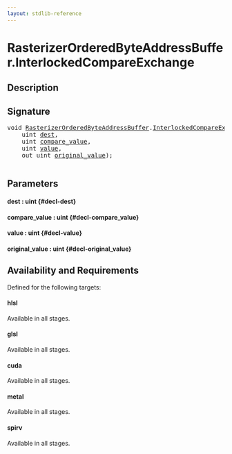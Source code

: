 ```yaml
---
layout: stdlib-reference
---
```


# RasterizerOrderedByteAddressBuffer\.InterlockedCompareExchange

## Description





## Signature 

<pre>
<span class="code_keyword">void</span> <a href="/stdlib-reference/types/rasterizerorderedbyteaddressbuffer-0ahls/index" class="code_type">RasterizerOrderedByteAddressBuffer</a>.<a href="/stdlib-reference/types/rasterizerorderedbyteaddressbuffer-0ahls/interlockedcompareexchange-0bi">InterlockedCompareExchange</a>(
    <span class="code_keyword">uint</span> <a href="/stdlib-reference/types/rasterizerorderedbyteaddressbuffer-0ahls/interlockedcompareexchange-0bi#decl-dest" class="code_param">dest</a>,
    <span class="code_keyword">uint</span> <a href="/stdlib-reference/types/rasterizerorderedbyteaddressbuffer-0ahls/interlockedcompareexchange-0bi#decl-compare_value" class="code_param">compare_value</a>,
    <span class="code_keyword">uint</span> <a href="/stdlib-reference/types/rasterizerorderedbyteaddressbuffer-0ahls/interlockedcompareexchange-0bi#decl-value" class="code_param">value</a>,
    <span class="code_keyword">out</span> <span class="code_keyword">uint</span> <a href="/stdlib-reference/types/rasterizerorderedbyteaddressbuffer-0ahls/interlockedcompareexchange-0bi#decl-original_value" class="code_param">original_value</a>);

</pre>

## Parameters

#### dest  : uint {#decl-dest}
#### compare\_value  : uint {#decl-compare_value}
#### value  : uint {#decl-value}
#### original\_value  : uint {#decl-original_value}

## Availability and Requirements

Defined for the following targets:

#### hlsl
Available in all stages.

#### glsl
Available in all stages.

#### cuda
Available in all stages.

#### metal
Available in all stages.

#### spirv
Available in all stages.



